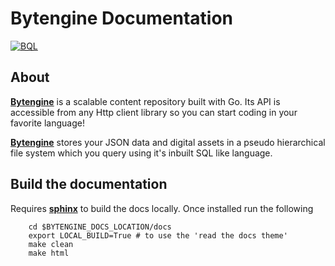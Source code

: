 # Bytengine Documentation

[![BQL](https://github.com/johnwilson/bytengine/raw/master/bql.png)](#bql.snippet)

## About

**[Bytengine](http://www.bytengine.io/ "Bytengine")** is a scalable content 
repository built with Go. Its API is accessible from any Http client library so 
you can start coding in your favorite language!

**[Bytengine](http://www.bytengine.io/ "Bytengine")** stores your JSON data and 
digital assets in a pseudo hierarchical file system which you query using it's 
inbuilt SQL like language.

## Build the documentation

Requires **[sphinx](http://sphinx-doc.org/index.html "sphinx")**
to build the docs locally. Once installed run the following

```
    cd $BYTENGINE_DOCS_LOCATION/docs
    export LOCAL_BUILD=True # to use the 'read the docs theme'
    make clean
    make html
```
